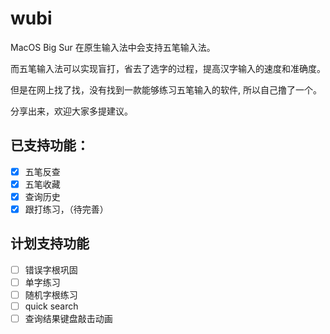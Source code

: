 # wubi
MacOS Big Sur 在原生输入法中会支持五笔输入法。

而五笔输入法可以实现盲打，省去了选字的过程，提高汉字输入的速度和准确度。

但是在网上找了找，没有找到一款能够练习五笔输入的软件, 所以自己撸了一个。

分享出来，欢迎大家多提建议。

## 已支持功能：
- [x] 五笔反查
- [x] 五笔收藏
- [x] 查询历史
- [x] 跟打练习，（待完善） 
## 计划支持功能
- [ ] 错误字根巩固
- [ ] 单字练习
- [ ] 随机字根练习
- [ ] quick search
- [ ] 查询结果键盘敲击动画
